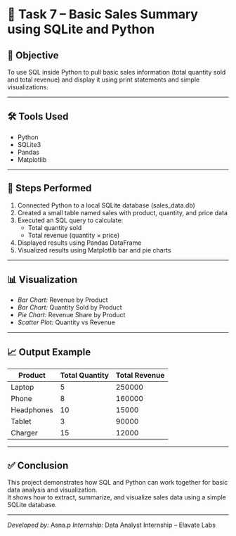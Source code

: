
# 🧾 Task 7 – Basic Sales Summary using SQLite and Python

## 🎯 Objective
To use SQL inside Python to pull basic sales information (total quantity sold and total revenue) and display it using print statements and simple visualizations.

---

## 🛠 Tools Used
- Python  
- SQLite3  
- Pandas  
- Matplotlib  

---

## 📘 Steps Performed
1. Connected Python to a local SQLite database (sales_data.db)
2. Created a small table named sales with product, quantity, and price data
3. Executed an SQL query to calculate:
   - Total quantity sold  
   - Total revenue (quantity × price)
4. Displayed results using Pandas DataFrame
5. Visualized results using Matplotlib bar and pie charts

---

## 📊 Visualization
- *Bar Chart:* Revenue by Product  
- *Bar Chart:* Quantity Sold by Product  
- *Pie Chart:* Revenue Share by Product  
- *Scatter Plot:* Quantity vs Revenue  

---

## 📈 Output Example
| Product     | Total Quantity | Total Revenue |
|--------------|----------------|---------------|
| Laptop       | 5              | 250000        |
| Phone        | 8              | 160000        |
| Headphones   | 10             | 15000         |
| Tablet       | 3              | 90000         |
| Charger      | 15             | 12000         |

---

## ✅ Conclusion
This project demonstrates how SQL and Python can work together for basic data analysis and visualization.  
It shows how to extract, summarize, and visualize sales data using a simple SQLite database.

---

*Developed by:* Asna.p 
*Internship:* Data Analyst Internship – Elavate Labs
